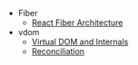 * Fiber
    * [React Fiber Architecture](https://github.com/acdlite/react-fiber-architecture)
* vdom
    * [Virtual DOM and Internals](https://reactjs.org/docs/faq-internals.html)
    * [Reconciliation](https://reactjs.org/docs/reconciliation.html)

